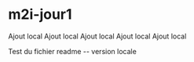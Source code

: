 # m2i-jour1

Ajout local
Ajout local
Ajout local
Ajout local
Ajout local

Test du fichier readme -- version locale
